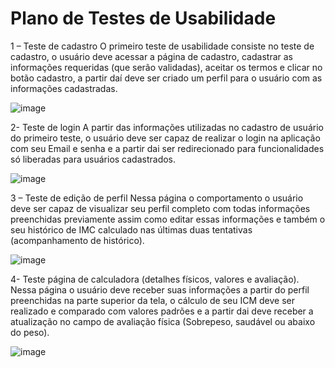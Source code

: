 # Plano de Testes de Usabilidade

1 – Teste de cadastro
O primeiro teste de usabilidade consiste no teste de cadastro, o usuário deve acessar a página de cadastro, cadastrar as informações requeridas (que serão validadas), aceitar os termos e clicar no botão cadastro, a partir daí deve ser criado um perfil para o usuário com as informações cadastradas.

![image](https://github.com/ICEI-PUC-Minas-PMV-ADS/ads-2024-1-e3-proj-mov-t5-pmv-ads-2024-1-e3-proj-pesoperfil/assets/112480812/aca6d8ae-53a2-44b0-986a-527d879be6da)


 


2- Teste de login
A partir das informações utilizadas no cadastro de usuário do primeiro teste, o usuário deve ser capaz de realizar o login na aplicação com seu Email e senha e a partir dai ser redirecionado para funcionalidades só liberadas para usuários cadastrados.

![image](https://github.com/ICEI-PUC-Minas-PMV-ADS/ads-2024-1-e3-proj-mov-t5-pmv-ads-2024-1-e3-proj-pesoperfil/assets/112480812/9411deb2-f119-4eee-9cd8-e6d670465e83)

 


3 – Teste de edição de perfil
Nessa página o comportamento o usuário deve ser capaz de visualizar seu perfil completo com todas informações preenchidas previamente assim como editar essas informações e também o seu histórico de IMC calculado nas últimas duas tentativas (acompanhamento de histórico).

![image](https://github.com/ICEI-PUC-Minas-PMV-ADS/ads-2024-1-e3-proj-mov-t5-pmv-ads-2024-1-e3-proj-pesoperfil/assets/112480812/84ba2f5e-75c7-4549-a20d-eaa704159bc9)


 

4- Teste página de calculadora (detalhes físicos, valores e avaliação).
Nessa página o usuário deve receber suas informações a partir do perfil preenchidas na parte superior da tela, o cálculo de seu ICM deve ser realizado e comparado com valores padrões e a partir dai deve receber a atualização no campo de avaliação física (Sobrepeso, saudável ou abaixo do peso).

![image](https://github.com/ICEI-PUC-Minas-PMV-ADS/ads-2024-1-e3-proj-mov-t5-pmv-ads-2024-1-e3-proj-pesoperfil/assets/112480812/6b8d19f0-61b1-492a-94cd-be79773810f5)

 

